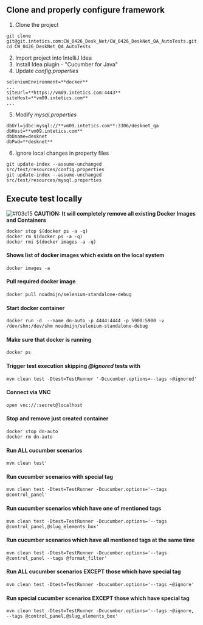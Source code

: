 ## Clone and properly configure framework
1. Clone the project
```console
git clone git@git.intetics.com:CW_0426_Desk_Net/CW_0426_DeskNet_QA_AutoTests.git
cd CW_0426_DeskNet_QA_AutoTests
```

2. Import project into IntelliJ Idea
3. Install Idea plugin - "Cucumber for Java"
4. Update _config.properties_
```
seleniumEnvironment=**docker**
...
siteUrl=**https://vm09.intetics.com:4443**
siteHost=**vm09.intetics.com**
...
```
5. Modify _mysql.properties_
```
dbUrl=jdbc:mysql://**vm09.intetics.com**:3306/desknet_qa
dbHost=**vm09.intetics.com**
dbUname=desknet
dbPwd=**desknet**
```

6. Ignore local changes in property files
```console
git update-index --assume-unchanged src/test/resources/config.properties
git update-index --assume-unchanged src/test/resources/mysql.properties
``` 

## Execute test locally
![#f03c15](https://placehold.it/15/f03c15/000000?text=+) **CAUTION: It will completely remove all existing Docker Images and Containers**
```console
docker stop $(docker ps -a -q)
docker rm $(docker ps -a -q)
docker rmi $(docker images -a -q)
```

#### Shows list of docker images which exists on the local system
```console
docker images -a
```

#### Pull required docker image
```console
docker pull noadmijn/selenium-standalone-debug
```

#### Start docker container
```console
docker run -d  --name dn-auto -p 4444:4444 -p 5900:5900 -v /dev/shm:/dev/shm noadmijn/selenium-standalone-debug
```

#### Make sure that docker is running
```console
docker ps
```

#### Trigger test execution skipping _@ignored_ tests with 
```console
mvn clean test -Dtest=TestRunner '-Dcucumber.options=--tags ~@ignored'
```

#### Connect via VNC
```console
open vnc://:secret@localhost
```

#### Stop and remove just created container
```console
docker stop dn-auto
docker rm dn-auto
```

#### Run ALL cucumber scenarios
```console
mvn clean test'
``` 

#### Run cucumber scenarios with special tag
```console
mvn clean test -Dtest=TestRunner -Dcucumber.options='--tags @control_panel'
```

#### Run cucumber scenarios which have one of mentioned tags
```console
mvn clean test -Dtest=TestRunner -Dcucumber.options='--tags @control_panel,@slug_elements_box'
```  

#### Run cucumber scenarios which have all mentioned tags at the same time
```console
mvn clean test -Dtest=TestRunner -Dcucumber.options='--tags @control_panel --tags @format_filter'
```

#### Run ALL cucumber scenarios EXCEPT those which have special tag
```console
mvn clean test -Dtest=TestRunner -Dcucumber.options='--tags ~@ignore'
```

#### Run special cucumber scenarios EXCEPT those which have special tag
```console
mvn clean test -Dtest=TestRunner -Dcucumber.options='--tags ~@ignore, --tags @control_panel,@slug_elements_box'
```
